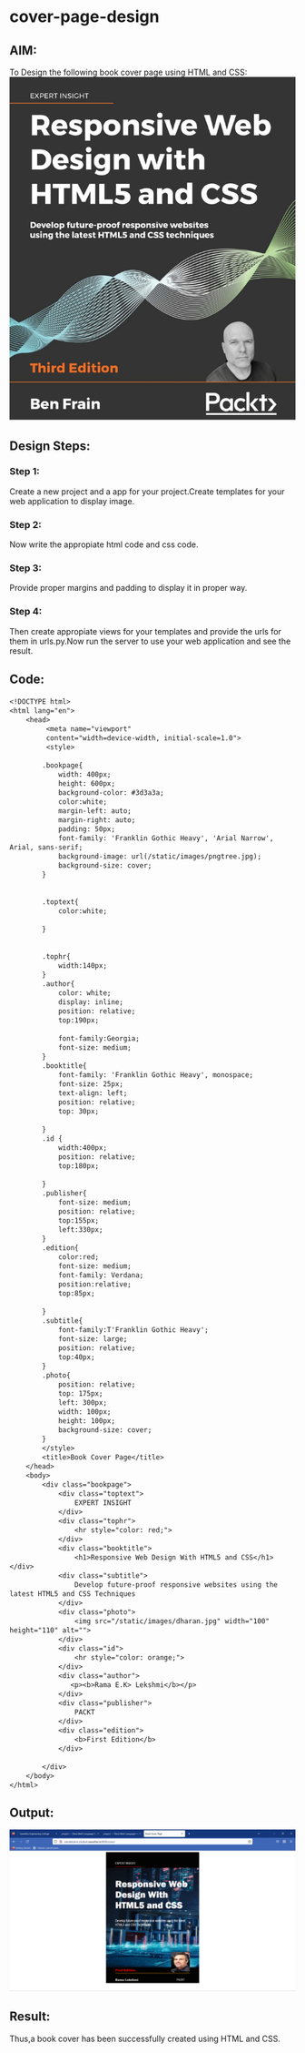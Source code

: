 # cover-page-design
## AIM:
To Design the following book cover page using HTML and CSS:
![cover](./reference.png)

## Design Steps:

### Step 1:

Create a new project and a app for your project.Create templates for your web application to display image.

### Step 2:

Now write the appropiate html code and css code.

### Step 3:

Provide proper margins and padding to display it in proper way.

### Step 4:

Then create appropiate views for your templates and provide the urls for them in urls.py.Now run the server to use your web application and see the result.

## Code:
```
<!DOCTYPE html>
<html lang="en">
    <head>
         <meta name="viewport" 
         content="width=device-width, initial-scale=1.0">
         <style>

        .bookpage{
            width: 400px;
            height: 600px;
            background-color: #3d3a3a;
            color:white;
            margin-left: auto;
            margin-right: auto;
            padding: 50px;
            font-family: 'Franklin Gothic Heavy', 'Arial Narrow', Arial, sans-serif;
            background-image: url(/static/images/pngtree.jpg);
            background-size: cover;
        }
            

        .toptext{
            color:white;

        }

        
        .tophr{
            width:140px;
        }
        .author{
            color: white;
            display: inline;
            position: relative;
            top:190px;
            
            font-family:Georgia;
            font-size: medium;
        }
        .booktitle{
            font-family: 'Franklin Gothic Heavy', monospace;
            font-size: 25px;
            text-align: left;
            position: relative;
            top: 30px;
        
        }
        .id {
            width:400px;
            position: relative;
            top:180px;
            
        }
        .publisher{
            font-size: medium;
            position: relative;
            top:155px;
            left:330px;
        }
        .edition{
            color:red;
            font-size: medium;
            font-family: Verdana;
            position:relative;
            top:85px;

        }
        .subtitle{
            font-family:T'Franklin Gothic Heavy';
            font-size: large;
            position: relative;
            top:40px;
        }
        .photo{
            position: relative;
            top: 175px;
            left: 300px;
            width: 100px;
            height: 100px;
            background-size: cover;
        }
        </style>
        <title>Book Cover Page</title>
    </head>
    <body>
        <div class="bookpage">
            <div class="toptext">
                EXPERT INSIGHT
            </div>
            <div class="tophr">
                <hr style="color: red;">
            </div>
            <div class="booktitle">
                <h1>Responsive Web Design With HTML5 and CSS</h1></div>
            <div class="subtitle">
                Develop future-proof responsive websites using the latest HTML5 and CSS Techniques
            </div>
            <div class="photo">
                <img src="/static/images/dharan.jpg" width="100" height="110" alt="">
            </div>
            <div class="id">
                <hr style="color: orange;">
            </div>
            <div class="author">
               <p><b>Rama E.K> Lekshmi</b></p>
            </div>
            <div class="publisher">
                PACKT
            </div>
            <div class="edition">
                <b>First Edition</b>
            </div>
            
        </div>
    </body>
</html>
```

## Output:
![output](./ramacover.png)


## Result:
Thus,a book cover has been successfully created using HTML and CSS.
